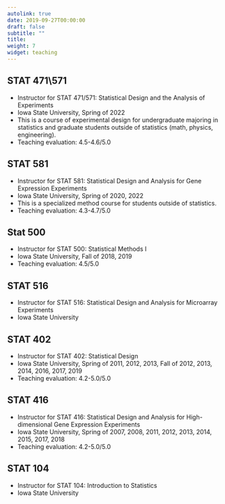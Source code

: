 ```yaml
---
autolink: true
date: 2019-09-27T00:00:00
draft: false
subtitle: ""
title: 
weight: 7
widget: teaching
---
```


## STAT 471\571
- Instructor for STAT 471/571: Statistical Design and the Analysis of Experiments
- Iowa State University, Spring of 2022
- This is a course of experimental design for undergraduate majoring in statistics and graduate students outside of statistics (math, physics, engineering).
- Teaching evaluation: 4.5-4.6/5.0
 
## STAT 581         
- Instructor for STAT 581: Statistical Design and Analysis for Gene Expression Experiments
- Iowa State University, Spring of 2020, 2022
- This is a specialized method course for students outside of statistics.
- Teaching evaluation: 4.3-4.7/5.0

## Stat 500
- Instructor for STAT 500: Statistical Methods I 
- Iowa State University, Fall of 2018, 2019 
- Teaching evaluation: 4.5/5.0

## STAT 516
- Instructor for STAT 516: Statistical Design and Analysis for Microarray Experiments
- Iowa State University

## STAT 402
- Instructor for STAT 402: Statistical Design 
- Iowa State University, Spring of 2011, 2012, 2013, Fall of 2012, 2013, 2014, 2016, 2017, 2019 
- Teaching evaluation: 4.2-5.0/5.0

## STAT 416
- Instructor for STAT 416: Statistical Design and Analysis for High-dimensional Gene Expression Experiments
- Iowa State University, Spring of 2007, 2008, 2011, 2012, 2013, 2014, 2015, 2017, 2018
- Teaching evaluation: 4.2-5.0/5.0

## STAT 104
- Instructor for STAT 104: Introduction to Statistics
- Iowa State University



